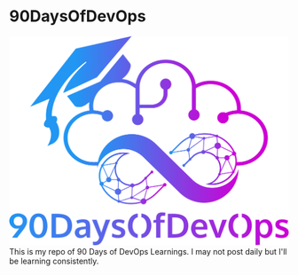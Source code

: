 # 90DaysOfDevOps
![90DaysOfDevOps Logo](https://raw.githubusercontent.com/MichaelCade/90DaysOfDevOps/main/logo.png)
This is my repo of 90 Days of DevOps Learnings. I may not post daily but I'll be learning consistently.
